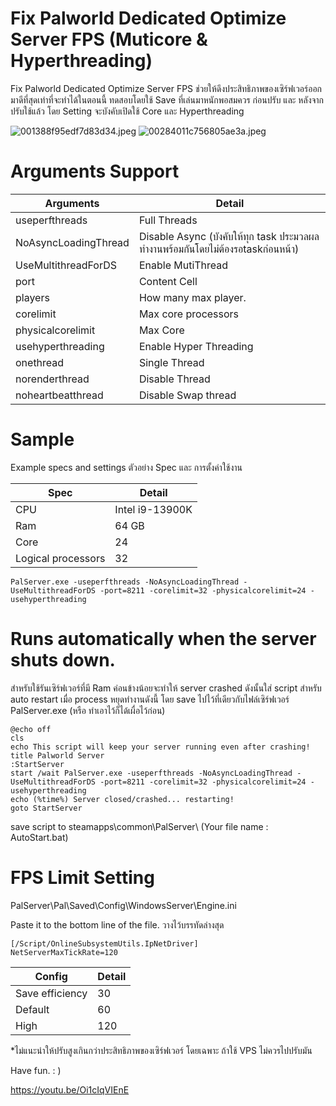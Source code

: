 # Fix Palworld Dedicated Optimize Server FPS (Muticore & Hyperthreading)
Fix Palworld Dedicated Optimize Server FPS
ช่วยให้ดึงประสิทธิภาพของเซิร์ฟเวอร์ออกมาดีที่สุดเท่าที่จะทำได้ในตอนนี้
ทดสอบโดยใช้ Save ที่เล่นมาหนักพอสมควร ก่อนปรับ และ หลังจาก ปรับใช้แล้ว โดย Setting จะบังคับเปิดใช้ Core และ Hyperthreading


<img src="https://img5.pic.in.th/file/secure-sv1/001388f95edf7d83d34.jpeg" alt="001388f95edf7d83d34.jpeg" border="0" />
<img src="https://img2.pic.in.th/pic/00284011c756805ae3a.jpeg" alt="00284011c756805ae3a.jpeg" border="0" />


<h1>Arguments Support</h1>

| Arguments  | Detail |
| ------------- | ------------- |
| useperfthreads  | Full Threads  |
| NoAsyncLoadingThread  | Disable Async (บังคับให้ทุก task ประมวลผลทำงานพร้อมกันโดยไม่ต้องรอtaskก่อนหน้า)  |
| UseMultithreadForDS  | Enable MutiThread  |
| port  | Content Cell  |
| players  | How many max player.  |
| corelimit  | Max core processors  |
| physicalcorelimit  | Max Core  |
| usehyperthreading  | Enable Hyper Threading  |
| onethread  | Single Thread  |
| norenderthread  | Disable Thread  |
| noheartbeatthread  | Disable Swap thread  |

<h1>Sample</h1>
Example specs and settings
ตัวอย่าง Spec และ การตั้งค่าใช้งาน

| Spec  | Detail |
| ------------- | ------------- |
| CPU  | Intel i9-13900K  |
| Ram  | 64 GB  |
| Core  | 24  |
| Logical processors  | 32  |


```
PalServer.exe -useperfthreads -NoAsyncLoadingThread -UseMultithreadForDS -port=8211 -corelimit=32 -physicalcorelimit=24 -usehyperthreading
```


<h1>Runs automatically when the server shuts down.</h1>
สำหรับใช้รันเซิร์ฟเวอร์ที่มี Ram ค่อนข้างน้อยจะทำให้ server crashed ดังนั้นใส่ script สำหรับ auto restart เมื่อ process หยุดทำงานดังนี้ โดย save ไปไว้ที่เดียวกับไฟล์เซิร์ฟเวอร์ PalServer.exe (หรือ ทำเอาไว้ก็ได้เผื่อไว้ก่อน)

```
@echo off
cls
echo This script will keep your server running even after crashing!
title Palworld Server
:StartServer
start /wait PalServer.exe -useperfthreads -NoAsyncLoadingThread -UseMultithreadForDS -port=8211 -corelimit=32 -physicalcorelimit=24 -usehyperthreading
echo (%time%) Server closed/crashed... restarting!
goto StartServer
```

save script to steamapps\common\PalServer\  (Your file name : AutoStart.bat)


<h1>FPS Limit Setting</h1>
PalServer\Pal\Saved\Config\WindowsServer\Engine.ini

Paste it to the bottom line of the file.
วางไว้บรรทัดล่างสุด

```
[/Script/OnlineSubsystemUtils.IpNetDriver]
NetServerMaxTickRate=120
```

| Config  | Detail |
| ------------- | ------------- |
| Save efficiency  | 30  |
| Default  | 60  |
| High  | 120  |


*ไม่แนะนำให้ปรับสูงเกินกว่าประสิทธิภาพของเซิร์ฟเวอร์ โดยเฉพาะ ถ้าใช้ VPS ไม่ควรไปปรับมัน

Have fun. : )

https://youtu.be/Oi1cIqVIEnE

